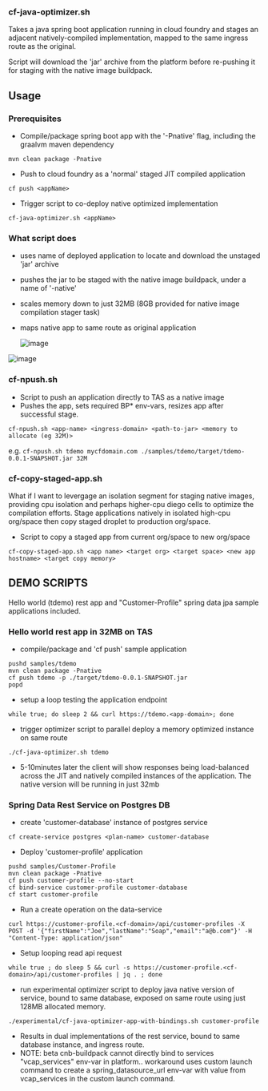 



### cf-java-optimizer.sh

Takes a java spring boot application running in cloud foundry and stages an adjacent natively-compiled implementation, mapped to the same ingress route as the original.

Script will download the 'jar' archive from the platform before re-pushing it for staging with the native image buildpack.

## Usage

### Prerequisites

- Compile/package spring boot app with the '-Pnative' flag, including the graalvm maven dependency

`mvn clean package -Pnative`

- Push to cloud foundry as a 'normal' staged JIT compiled application

`cf push <appName>`

- Trigger script to co-deploy native optimized implementation

`cf-java-optimizer.sh <appName>`

### What script does

- uses name of deployed application to locate and download the unstaged 'jar' archive
- pushes the jar to be staged with the native image buildpack, under a name of '<appName>-native'
- scales memory down to just 32MB (8GB provided for native image compilation stager task)
- maps native app to same route as original application

  ![image](https://github.com/tfynes-pivotal/cf-java-tools/assets/6810491/f6b48bd2-3b0e-4785-b978-e46a90da96cf)

![image](https://github.com/tfynes-pivotal/cf-java-tools/assets/6810491/d50d6b29-0150-45b5-88b6-eec535fdd710)



### cf-npush.sh
- Script to push an application directly to TAS as a native image
- Pushes the app, sets required BP* env-vars, resizes app after successful stage.

`cf-npush.sh <app-name> <ingress-domain> <path-to-jar> <memory to allocate (eg 32M)>`

e.g.
`cf-npush.sh tdemo mycfdomain.com ./samples/tdemo/target/tdemo-0.0.1-SNAPSHOT.jar 32M`

### cf-copy-staged-app.sh
What if I want to levergage an isolation segment for staging native images, providing cpu isolation and perhaps higher-cpu diego cells to optimize the compilation efforts. Stage applications natively in isolated high-cpu org/space then copy staged droplet to production org/space.

- Script to copy a staged app from current org/space to new org/space

`cf-copy-staged-app.sh <app name> <target org> <target space> <new app hostname> <target copy memory>`


## DEMO SCRIPTS

Hello world (tdemo) rest app and "Customer-Profile" spring data jpa sample applications included.

### Hello world rest app in 32MB on TAS

* compile/package and 'cf push' sample application
```
pushd samples/tdemo
mvn clean package -Pnative
cf push tdemo -p ./target/tdemo-0.0.1-SNAPSHOT.jar
popd
```

* setup a loop testing the application endpoint
```
while true; do sleep 2 && curl https://tdemo.<app-domain>; done
```

* trigger optimizer script to parallel deploy a memory optimized instance on same route
```
./cf-java-optimizer.sh tdemo
```

* 5-10minutes later the client will show responses being load-balanced
across the JIT and natively compiled instances of the application.
The native version will be running in just 32mb


### Spring Data Rest Service on Postgres DB

* create 'customer-database' instance of postgres service
```
cf create-service postgres <plan-name> customer-database
```

* Deploy 'customer-profile' application
```
pushd samples/Customer-Profile
mvn clean package -Pnative
cf push customer-profile --no-start
cf bind-service customer-profile customer-database
cf start customer-profile
```

* Run a create operation on the data-service
```
curl https://customer-profile.<cf-domain>/api/customer-profiles -X POST -d '{"firstName":"Joe","lastName":"Soap","email":"a@b.com"}' -H "Content-Type: application/json"
```

* Setup looping read api request 
```
while true ; do sleep 5 && curl -s https://customer-profile.<cf-domain>/api/customer-profiles | jq . ; done
```

* run experimental optimizer script to deploy java native version of service, bound to same database, exposed on same route using just 128MB allocated memory.
```
./experimental/cf-java-optimizer-app-with-bindings.sh customer-profile
```

* Results in dual implementations of the rest service, bound to same database instance, and ingress route.
* NOTE: beta cnb-buildpack cannot directly bind to services "vcap_services" env-var in platform.. workaround uses custom launch command to create a spring_datasource_url env-var with value from vcap_services in the custom launch command.
